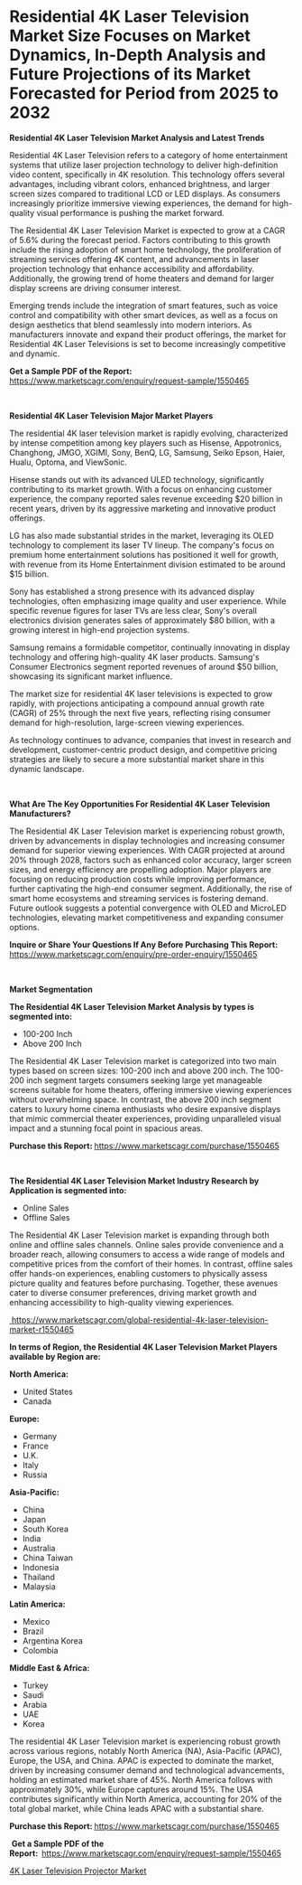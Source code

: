 <p><h1>Residential 4K Laser Television Market Size Focuses on Market Dynamics, In-Depth Analysis and Future Projections of its Market Forecasted for Period from 2025 to 2032</h1></p><p><strong>Residential 4K Laser Television Market Analysis and Latest Trends</strong></p>
<p><p>Residential 4K Laser Television refers to a category of home entertainment systems that utilize laser projection technology to deliver high-definition video content, specifically in 4K resolution. This technology offers several advantages, including vibrant colors, enhanced brightness, and larger screen sizes compared to traditional LCD or LED displays. As consumers increasingly prioritize immersive viewing experiences, the demand for high-quality visual performance is pushing the market forward.</p><p>The Residential 4K Laser Television Market is expected to grow at a CAGR of 5.6% during the forecast period. Factors contributing to this growth include the rising adoption of smart home technology, the proliferation of streaming services offering 4K content, and advancements in laser projection technology that enhance accessibility and affordability. Additionally, the growing trend of home theaters and demand for larger display screens are driving consumer interest. </p><p>Emerging trends include the integration of smart features, such as voice control and compatibility with other smart devices, as well as a focus on design aesthetics that blend seamlessly into modern interiors. As manufacturers innovate and expand their product offerings, the market for Residential 4K Laser Televisions is set to become increasingly competitive and dynamic.</p></p>
<p><strong>Get a Sample PDF of the Report:&nbsp;</strong> <a href="https://www.marketscagr.com/enquiry/request-sample/1550465?utm_campaign=2107&utm_medium=2&utm_source=Github&utm_content=ia&utm_term=09022025&utm_id=residential-4k-laser-television">https://www.marketscagr.com/enquiry/request-sample/1550465</a></p>
<p>&nbsp;</p>
<p><strong>Residential 4K Laser Television Major Market Players</strong></p>
<p><p>The residential 4K laser television market is rapidly evolving, characterized by intense competition among key players such as Hisense, Appotronics, Changhong, JMGO, XGIMI, Sony, BenQ, LG, Samsung, Seiko Epson, Haier, Hualu, Optoma, and ViewSonic. </p><p>Hisense stands out with its advanced ULED technology, significantly contributing to its market growth. With a focus on enhancing customer experience, the company reported sales revenue exceeding $20 billion in recent years, driven by its aggressive marketing and innovative product offerings.</p><p>LG has also made substantial strides in the market, leveraging its OLED technology to complement its laser TV lineup. The company's focus on premium home entertainment solutions has positioned it well for growth, with revenue from its Home Entertainment division estimated to be around $15 billion.</p><p>Sony has established a strong presence with its advanced display technologies, often emphasizing image quality and user experience. While specific revenue figures for laser TVs are less clear, Sony's overall electronics division generates sales of approximately $80 billion, with a growing interest in high-end projection systems.</p><p>Samsung remains a formidable competitor, continually innovating in display technology and offering high-quality 4K laser products. Samsung's Consumer Electronics segment reported revenues of around $50 billion, showcasing its significant market influence.</p><p>The market size for residential 4K laser televisions is expected to grow rapidly, with projections anticipating a compound annual growth rate (CAGR) of 25% through the next five years, reflecting rising consumer demand for high-resolution, large-screen viewing experiences.</p><p>As technology continues to advance, companies that invest in research and development, customer-centric product design, and competitive pricing strategies are likely to secure a more substantial market share in this dynamic landscape.</p></p>
<p>&nbsp;</p>
<p><strong>What Are The Key Opportunities For Residential 4K Laser Television Manufacturers?</strong></p>
<p><p>The Residential 4K Laser Television market is experiencing robust growth, driven by advancements in display technologies and increasing consumer demand for superior viewing experiences. With CAGR projected at around 20% through 2028, factors such as enhanced color accuracy, larger screen sizes, and energy efficiency are propelling adoption. Major players are focusing on reducing production costs while improving performance, further captivating the high-end consumer segment. Additionally, the rise of smart home ecosystems and streaming services is fostering demand. Future outlook suggests a potential convergence with OLED and MicroLED technologies, elevating market competitiveness and expanding consumer options.</p></p>
<p><strong>Inquire or Share Your Questions If Any Before Purchasing This Report:</strong> <a href="https://www.marketscagr.com/enquiry/pre-order-enquiry/1550465?utm_campaign=2107&utm_medium=2&utm_source=Github&utm_content=ia&utm_term=09022025&utm_id=residential-4k-laser-television">https://www.marketscagr.com/enquiry/pre-order-enquiry/1550465</a></p>
<p>&nbsp;</p>
<p><strong>Market Segmentation</strong></p>
<p><strong>The Residential 4K Laser Television Market Analysis by types is segmented into:</strong></p>
<p><ul><li>100-200 Inch</li><li>Above 200 Inch</li></ul></p>
<p><p>The Residential 4K Laser Television market is categorized into two main types based on screen sizes: 100-200 inch and above 200 inch. The 100-200 inch segment targets consumers seeking large yet manageable screens suitable for home theaters, offering immersive viewing experiences without overwhelming space. In contrast, the above 200 inch segment caters to luxury home cinema enthusiasts who desire expansive displays that mimic commercial theater experiences, providing unparalleled visual impact and a stunning focal point in spacious areas.</p></p>
<p><strong>Purchase this Report:&nbsp;</strong><a href="https://www.marketscagr.com/purchase/1550465?utm_campaign=2107&utm_medium=2&utm_source=Github&utm_content=ia&utm_term=09022025&utm_id=residential-4k-laser-television">https://www.marketscagr.com/purchase/1550465</a></p>
<p>&nbsp;</p>
<p><strong>The Residential 4K Laser Television Market Industry Research by Application is segmented into:</strong></p>
<p><ul><li>Online Sales</li><li>Offline Sales</li></ul></p>
<p><p>The Residential 4K Laser Television market is expanding through both online and offline sales channels. Online sales provide convenience and a broader reach, allowing consumers to access a wide range of models and competitive prices from the comfort of their homes. In contrast, offline sales offer hands-on experiences, enabling customers to physically assess picture quality and features before purchasing. Together, these avenues cater to diverse consumer preferences, driving market growth and enhancing accessibility to high-quality viewing experiences.</p></p>
<p><a href="https://www.marketscagr.com/global-residential-4k-laser-television-market-r1550465?utm_campaign=2107&utm_medium=2&utm_source=Github&utm_content=ia&utm_term=09022025&utm_id=residential-4k-laser-television">&nbsp;https://www.marketscagr.com/global-residential-4k-laser-television-market-r1550465</a></p>
<p><strong>In terms of Region, the Residential 4K Laser Television Market Players available by Region are:</strong></p>
<p>
    <p> <strong> North America: </strong>
        <ul>
            <li>United States</li>
            <li>Canada</li>
        </ul>
        </p> 
    <p> <strong> Europe: </strong>
        <ul>
            <li>Germany</li>
            <li>France</li>
            <li>U.K.</li>
            <li>Italy</li>
            <li>Russia</li>
        </ul>
        </p> 
    <p> <strong> Asia-Pacific: </strong>
        <ul>
            <li>China</li>
            <li>Japan</li>
            <li>South Korea</li>
            <li>India</li>
            <li>Australia</li>
            <li>China Taiwan</li>
            <li>Indonesia</li>
            <li>Thailand</li>
            <li>Malaysia</li>
        </ul>
        </p> 
    <p> <strong> Latin America: </strong>
        <ul>
            <li>Mexico</li>
            <li>Brazil</li>
            <li>Argentina Korea</li>
            <li>Colombia</li>
        </ul>
        </p> 
    <p> <strong> Middle East & Africa: </strong>
        <ul>
            <li>Turkey</li>
            <li>Saudi</li>
            <li>Arabia</li>
            <li>UAE</li>
            <li>Korea</li>
        </ul>
    </p>
    </p>
<p><p>The residential 4K Laser Television market is experiencing robust growth across various regions, notably North America (NA), Asia-Pacific (APAC), Europe, the USA, and China. APAC is expected to dominate the market, driven by increasing consumer demand and technological advancements, holding an estimated market share of 45%. North America follows with approximately 30%, while Europe captures around 15%. The USA contributes significantly within North America, accounting for 20% of the total global market, while China leads APAC with a substantial share.</p></p>
<p><strong>Purchase this Report: </strong><a href="https://www.marketscagr.com/purchase/1550465?utm_campaign=2107&utm_medium=2&utm_source=Github&utm_content=ia&utm_term=09022025&utm_id=residential-4k-laser-television">https://www.marketscagr.com/purchase/1550465</a></p>
<p>&nbsp;<strong>Get a Sample PDF of the Report:&nbsp;&nbsp;</strong><a href="https://www.marketscagr.com/enquiry/request-sample/1550465?utm_campaign=2107&utm_medium=2&utm_source=Github&utm_content=ia&utm_term=09022025&utm_id=residential-4k-laser-television">https://www.marketscagr.com/enquiry/request-sample/1550465</a></p>
<p><strong></strong></p>
<p><p><a href="https://github.com/delindacallegari68/Market-Research-Report-List-1/blob/main/4k-laser-television-projector-market.md?utm_campaign=2107&utm_medium=2&utm_source=Github&utm_content=ia&utm_term=09022025&utm_id=residential-4k-laser-television">4K Laser Television Projector Market</a></p></p>